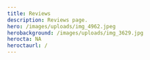 ```yaml
---
title: Reviews
description: Reviews page.
hero: /images/uploads/img_4962.jpeg
herobackground: /images/uploads/img_3629.jpg
herocta: NA
heroctaurl: /
---
```


